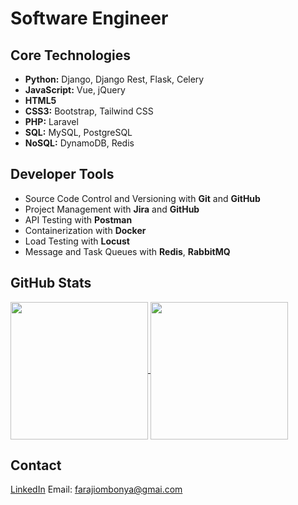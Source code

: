 # Software Engineer

## Core Technologies

- **Python:** Django, Django Rest, Flask, Celery
- **JavaScript:** Vue, jQuery
- **HTML5** 
- **CSS3:** Bootstrap, Tailwind CSS
- **PHP:** Laravel
- **SQL:** MySQL, PostgreSQL
- **NoSQL:** DynamoDB, Redis

## Developer Tools

- Source Code Control and Versioning with **Git** and **GitHub**
- Project Management with **Jira** and **GitHub**
- API Testing with **Postman**
- Containerization with **Docker**
- Load Testing with **Locust**
- Message and Task Queues with **Redis**, **RabbitMQ**


<!--
**faraji-fuji/faraji-fuji** is a ✨ _special_ ✨ repository because its `README.md` (this file) appears on your GitHub profile.

Here are some ideas to get you started:

- 🔭 I’m currently working on ...
- 🌱 I’m currently learning ...
- 👯 I’m looking to collaborate on ...
- 🤔 I’m looking for help with ...
- 💬 Ask me about ...
- 📫 How to reach me: ...
- 😄 Pronouns: ...
- ⚡ Fun fact: ...
-->

## GitHub Stats

<!--
![Your GitHub stats](https://git-stats-vercel-1ary1fg0q-faraji-fuji.vercel.app/api?username=faraji-fuji&show_icons=true&show_icons=true&theme=transparent) ![Top Langs](https://git-stats-vercel-1ary1fg0q-faraji-fuji.vercel.app/api/top-langs/?username=faraji-fuji&langs_count=8&show_icons=true&theme=transparent&layout=compact)
-->


<a href="https://github.com/anuraghazra/github-readme-stats">
  <img height=220 align="center" src="https://git-stats-vercel-1ary1fg0q-faraji-fuji.vercel.app/api?username=faraji-fuji&show_icons=true&show_icons=true&theme=transparent" />
</a>
<a href="https://github.com/anuraghazra/convoychat">
  <img height=220 align="center" src="https://git-stats-vercel-1ary1fg0q-faraji-fuji.vercel.app/api/top-langs/?username=faraji-fuji&langs_count=10&show_icons=true&theme=transparent&layout=compact" />
</a>

## Contact
[LinkedIn](www.linkedin.com/in/faraji-ombonya-82a918172)
Email: farajiombonya@gmai.com
